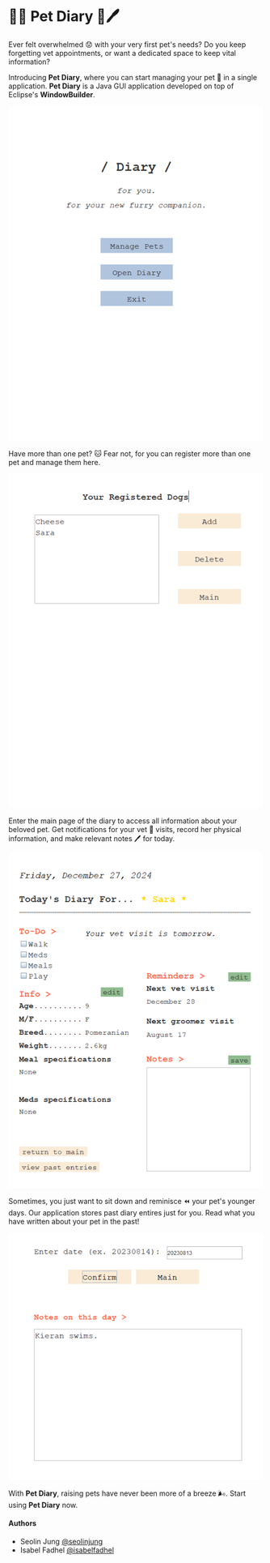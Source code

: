 # :dog::cat: Pet Diary :notebook_with_decorative_cover::pen:

Ever felt overwhelmed :worried: with your very first pet's needs? Do you keep forgetting vet appointments, or want a dedicated space to keep vital information? 

Introducing **Pet Diary**, where you can start managing your pet :dog: in a single application. **Pet Diary** is a Java GUI application developed on top of Eclipse's **WindowBuilder**.  

![intro](images/intro.png)

Have more than one pet? :cat: Fear not, for you can register more than one pet and manage them here.  

![registration](images/registration.png)

Enter the main page of the diary to access all information about your beloved pet. Get notifications for your vet :hospital: visits, record her physical information, and make relevant notes :pen: for today. 

![main](images/main.png)

Sometimes, you just want to sit down and reminisce :rewind: your pet's younger days. Our application stores past diary entires just for you. Read what you have written about your pet in the past!   

![past_entries](images/past_entries.png)

With **Pet Diary**, raising pets have never been more of a breeze :wind_face:. Start using **Pet Diary** now. 

#### Authors
- Seolin Jung [@seolinjung](https://github.com/seolinjung)
- Isabel Fadhel [@isabelfadhel](https://github.com/isabelfadhel)
